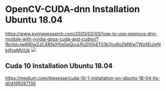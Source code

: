 # OpenCV-CUDA-dnn Installation Ubuntu 18.04
https://www.pyimagesearch.com/2020/02/03/how-to-use-opencvs-dnn-module-with-nvidia-gpus-cuda-and-cudnn/?fbclid=IwAR0w2JC4R5pYKqGeQvuUfuDV0j4T03b7oy6o2MWwTWz9DJmNkijfvsMViUk
![](https://pyimagesearch.com/wp-content/uploads/2020/02/opencv_dnn_gpu_header.png)

## Cuda 10 Installation Ubuntu 18.04
https://medium.com/@exesse/cuda-10-1-installation-on-ubuntu-18-04-lts-d04f89287130
